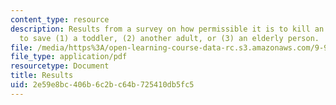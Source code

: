 ```yaml
---
content_type: resource
description: Results from a survey on how permissible it is to kill an adult, in order
  to save (1) a toddler, (2) another adult, or (3) an elderly person.
file: /media/https%3A/open-learning-course-data-rc.s3.amazonaws.com/9-93-marathon-moral-reasoning-laboratory-january-iap-2007/2e59e8bc406b6c2bc64b725410db5fc5_results.pdf
file_type: application/pdf
resourcetype: Document
title: Results
uid: 2e59e8bc-406b-6c2b-c64b-725410db5fc5
---
```

